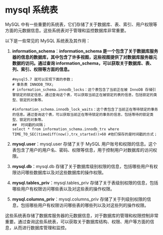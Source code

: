 # mysql 系统表



MySQL 中有一些重要的系统表，它们存储了关于数据库、表、索引、用户权限等方面的元数据信息。这些系统表对于管理和监控数据库非常重要。

以下是一些常见的 MySQL 系统表及其作用：

1. **information_schema**：**information_schema 是一个包含了关于数据库服务器的信息的数据库，其中包含了许多视图，这些视图提供了对数据库服务器元数据的访问。通过查询 information_schema，可以获取关于数据库、表、列、索引、权限等方面的信息。**

   `````mysql
   #mysql5.7 就可以实现下面的参数；
   # 事务表 INNODB_TRX;
   # information_schema.innodb_locks：这个表包含了当前正在被 InnoDB 存储引擎锁定的锁定信息。通过查询这个表，可以获取当前正在被锁定的表的信息，包括锁定的类型、锁定的对象等。
   
   #information_schema.innodb_lock_waits：这个表包含了当前正在等待锁定的事务的信息。通过查询这个表，可以获取当前正在等待锁定的事务的信息，包括等待的锁定类型、锁定的对象等。
   ##  时间戳的间隔；
   select * from information_schema.innodb_trx where TIME_TO_SEC(timediff(now(),trx_started))>60 #他们保存的是时间戳的方式；
   `````

   

2. **mysql.user**：mysql.user 存储了关于 MySQL 用户账号和权限的信息。这个表包含了用户的用户名、密码、权限等信息，用于控制用户对数据库的访问权限。

3. **mysql.db**：mysql.db 存储了关于数据库级别权限的信息，包括哪些用户有权限访问哪些数据库以及对这些数据库的操作权限。

   

4. **mysql.tables_priv**：mysql.tables_priv 存储了关于表级别权限的信息，包括哪些用户有权限访问哪些表以及对这些表的操作权限。

5. **mysql.columns_priv**：mysql.columns_priv 存储了关于列级别权限的信息，包括哪些用户有权限访问哪些表的哪些列以及对这些列的操作权限。

这些系统表存储了数据库服务器的元数据信息，对于数据库的管理和权限控制非常重要。通过查询这些系统表，可以获取关于数据库结构、权限、用户等方面的信息，从而进行数据库管理和监控。